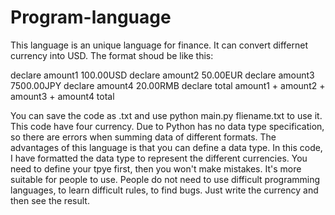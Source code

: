 # Program-language
This language is an unique language for finance.
It can convert differnet currency into USD.
The format shoud be like this:

declare amount1 100.00USD
declare amount2 50.00EUR
declare amount3 7500.00JPY
declare amount4 20.00RMB
declare total amount1 + amount2 + amount3 + amount4
total

You can save the code as .txt and use python main.py fliename.txt to use it.
This code have four currency.
Due to Python has no data type specification, so there are errors when summing data of different formats.
The advantages of this language is that you can define a data type. In this code, I have formatted the data type to represent the different currencies.
You need to define your tpye first, then you won't make mistakes. It's more suitable for people to use. 
People do not need to use difficult programming languages, to learn difficult rules, to find bugs. Just write the currency and then see the result.
